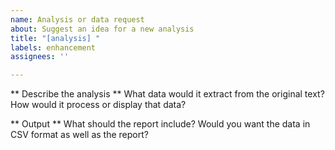 ```yaml
---
name: Analysis or data request
about: Suggest an idea for a new analysis
title: "[analysis] "
labels: enhancement
assignees: ''

---
```


** Describe the analysis **
What data would it extract from the original text? How would it process or display that data?


** Output **
What should the report include? Would you want the data in CSV format as well as the report?
